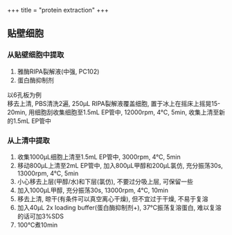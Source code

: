 +++
title = "protein extraction"
+++

## 贴壁细胞

### 从贴壁细胞中提取

1. 雅酶RIPA裂解液(中强, PC102)
2. 蛋白酶抑制剂

以6孔板为例  
移去上清, PBS清洗2遍, 250μL RIPA裂解液覆盖细胞, 置于冰上在摇床上摇晃15-20min, 用细胞刮收集细胞至1.5mL EP管中, 12000rpm, 4°C, 5min, 收集上清至新的1.5mL EP管中  

### 从上清中提取

1. 收集1000μL细胞上清至1.5mL EP管中, 3000rpm, 4°C, 5min
2. 移动800μL上清至2mL EP管中, 加入800μL甲醇和200μL氯仿, 充分振荡30s, 13000rpm, 4°C, 5min
3. 小心移去上层(甲醇/水)和下层(氯仿), 不要过分吸上层, 可保留一些
4. 加入1000μL甲醇, 充分振荡30s, 13000rpm, 4°C, 10min
5. 移去上清, 晾干(有条件可以真空离心干燥), 但不宜过于干燥, 不易于复溶
6. 加入40μL 2x loading buffer(蛋白酶抑制剂+), 37°C振荡复溶蛋白, 难以复溶的话可加3%SDS
7. 100°C煮10min